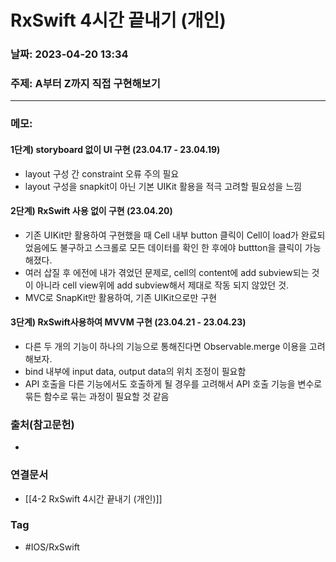 # RxSwift 4시간 끝내기 (개인)
### 날짜: 2023-04-20 13:34

### 주제: A부터 Z까지 직접 구현해보기
---
### 메모: 
#### 1단계) storyboard 없이 UI 구현 (23.04.17 - 23.04.19)
- layout 구성 간 constraint 오류 주의 필요 
- layout 구성을 snapkit이 아닌 기본 UIKit 활용을 적극 고려할 필요성을 느낌
#### 2단계) RxSwift 사용 없이 구현 (23.04.20)
- 기존 UIKit만 활용하여 구현했을 때 Cell 내부 button 클릭이 Cell이 load가 완료되었음에도 불구하고 스크롤로 모든 데이터를 확인 한 후에야 buttton을 클릭이 가능해졌다. 
- 여러 삽질 후 에전에 내가 겪었던 문제로, cell의 content에 add subview되는 것이 아니라 cell view위에 add subview해서 제대로 작동 되지 않았던 것.
- MVC로 SnapKit만 활용하여, 기존 UIKit으로만 구현
#### 3단계) RxSwift사용하여 MVVM 구현 (23.04.21 - 23.04.23)
- 다른 두 개의 기능이 하나의 기능으로 통해진다면 Observable.merge 이용을 고려해보자.
- bind 내부에 input data, output data의 위치 조정이 필요함 
- API 호출을 다른 기능에서도 호출하게 될 경우를 고려해서 API 호출 기능을 변수로 묶든 함수로 묶는 과정이 필요할 것 같음

### 출처(참고문헌) 
- 

### 연결문서 
- [[4-2 RxSwift 4시간 끝내기 (개인)]]

### Tag
- #IOS/RxSwift 
